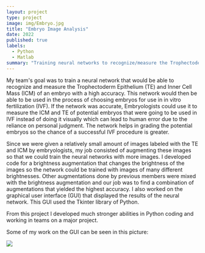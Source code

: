 ```yaml
---
layout: project
type: project
image: img/Embryo.jpg
title: "Embryo Image Analysis"
date: 2022
published: true
labels:
  - Python
  - Matlab
summary: "Training neural networks to recognize/measure the Trophectoderm Tpithelium and Inner Cell Mass sizes of embryos for use in in vitro fertilization."
---
```


My team's goal was to train a neural network that would be able to recognize and measure the Trophectoderm Epithelium (TE) and Inner Cell Mass (ICM) of an embryo with a high accuracy. This network would then be able to be used in the process of choosing embryos for use in in vitro fertilization (IVF). If the network was accurate, Embryologists could use it to measure the ICM and TE of potential embryos that were going to be used in IVF instead of doing it visually which can lead to human error due to the reliance on personal judgment. The network helps in grading the potential embryos so the chance of a successful IVF procedure is greater.

Since we were given a relatively small amount of images labeled with the TE and ICM by embryologists, my job consisted of augmenting these images so that we could train the neural networks with more images.  I developed code for a brightness augmentation that changes the brightness of the images so the network could be trained with images of many different brightnesses. Other augmentations done by previous members were mixed with the brightness augmentation and our job was to find a combination of augmentations that yielded the highest accuracy. I also worked on the graphical user interface (GUI) that displayed the results of the neural network. This GUI used the Tkinter library of Python.

From this project I developed much stronger abilities in Python coding and working in teams on a major project.

Some of my work on the GUI can be seen in this picture:

<img class="img-fluid" src="../img/microvipss.png">

